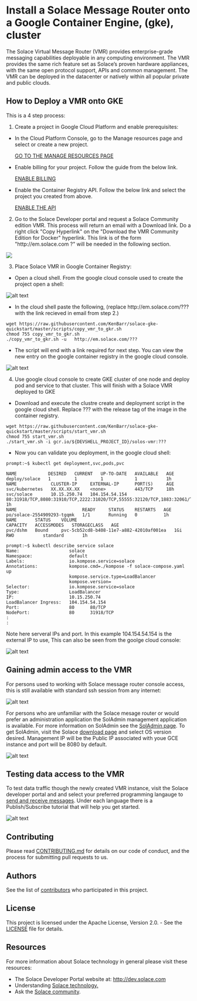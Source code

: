 # Install a Solace Message Router onto a Google Container Engine, (gke), cluster

The Solace Virtual Message Router (VMR) provides enterprise-grade messaging capabilities deployable in any computing environment. The VMR provides the same rich feature set as Solace’s proven hardware appliances, with the same open protocol support, APIs and common management. The VMR can be deployed in the datacenter or natively within all popular private and public clouds. 

## How to Deploy a VMR onto GKE

This is a 4 step process:

[//]:# (Section 1 prereq is direct copy from here:  https://cloud.google.com/container-registry/docs/quickstart)

1. Create a project in Google Cloud Platform and enable prerequisites:
* In the Cloud Platform Console, go to the Manage resources page and select or create a new project.

     [GO TO THE MANAGE RESOURCES PAGE](https://console.cloud.google.com/cloud-resource-manager)

* Enable billing for your project. Follow the guide from the below link.

     [ENABLE BILLING](https://support.google.com/cloud/answer/6293499#enable-billing)

* Enable the Container Registry API.  Follow the below link and select the project you created from above.

     [ENABLE THE API](https://console.cloud.google.com/flows/enableapi?apiid=containerregistry.googleapis.com)

2. Go to the Solace Developer portal and request a Solace Community edition VMR. This process will return an email with a Download link. Do a right click "Copy Hyperlink" on the "Download the VMR Community Edition for Docker" hyperlink.  This link is of the form "http<nolink>://em.solace.com ?" will be needed in the following section.

<a href="http://dev.solace.com/downloads/download_vmr-ce-docker" target="_blank">
    <img src="https://raw.githubusercontent.com/SolaceLabs/solace-gcp-quickstart/master/images/register.png"/>
</a>

3. Place Solace VMR in Google Container Registry:
* Open a cloud shell. From the google cloud console used to create the project open a shell:

![alt text](https://raw.githubusercontent.com/KenBarr/solace-gke-quickstart/master/images/launch_google_cloud_shell.png "Google Cloud Shell")

* In the cloud shell paste the following, (replace http<nolink>://em.solace.com/??? with the link recieved in email from step 2.)

```Shell
wget https://raw.githubusercontent.com/KenBarr/solace-gke-quickstart/master/scripts/copy_vmr_to_gkr.sh
chmod 755 copy_vmr_to_gkr.sh
./copy_vmr_to_gkr.sh -u   http://em.solace.com/???
```

* The script will end with a link required for next step.  You can view the new entry on the google container registry in the google cloud console.

![alt text](https://raw.githubusercontent.com/KenBarr/solace-gke-quickstart/master/images/google_container_registry.png "Google Container Registry")

4. Use google cloud console to create GKE cluster of one node and deploy pod and service to that cluster.  This will finish with a Solace VMR deployed to GKE

* Download and execute the clustre create and deployment script in the google cloud shell.  Replace ??? with the release tag of the image in the container registry.

```Shell
wget https://raw.githubusercontent.com/KenBarr/solace-gke-quickstart/master/scripts/start_vmr.sh
chmod 755 start_vmr.sh 
./start_vmr.sh -i gcr.io/${DEVSHELL_PROJECT_ID}/solos-vmr:???
```

* Now you can validate you deployment, in the google cloud shell:

```Shell
prompt:~$ kubectl get deployment,svc,pods,pvc

NAME            DESIRED   CURRENT   UP-TO-DATE   AVAILABLE   AGE
deploy/solace   1         1         1            1           1h
NAME             CLUSTER-IP     EXTERNAL-IP      PORT(S)     AGE
svc/kubernetes   XX.XX.XX.XX    <none>           443/TCP     18h
svc/solace       10.15.250.74   104.154.54.154   80:31918/TCP,8080:31910/TCP,2222:31020/TCP,55555:32120/TCP,1883:32061/TCP   1h
NAME                         READY     STATUS    RESTARTS   AGE
po/solace-2554909293-tgqmk   1/1       Running   0          1h
NAME       STATUS    VOLUME                                     CAPACITY   ACCESSMODES   STORAGECLASS   AGE
pvc/dshm   Bound     pvc-5cb52cd8-b408-11e7-a882-42010af001ea   1Gi        RWO           standard       1h

prompt:~$ kubectl describe service solace
Name:                   solace
Namespace:              default
Labels:                 io.kompose.service=solace
Annotations:            kompose.cmd=./kompose -f solace-compose.yaml up
                        kompose.service.type=LoadBalancer
                        kompose.version=
Selector:               io.kompose.service=solace
Type:                   LoadBalancer
IP:                     10.15.250.74
LoadBalancer Ingress:   104.154.54.154
Port:                   80      80/TCP
NodePort:               80      31918/TCP
:
:
```

Note here serveral IPs and port.  In this example 104.154.54.154 is the external IP to use,  This can also be seen from the goolge cloud console:

![alt text](https://raw.githubusercontent.com/KenBarr/solace-gke-quickstart/master/images/google_container_loadbalancer.png "GKE Load Balancer")

## Gaining admin access to the VMR

For persons used to working with Solace message router console access, this is still available with standard ssh session from any internet:

![alt text](https://raw.githubusercontent.com/KenBarr/solace-gke-quickstart/master/images/solace_console.png "SolOS CLI")

For persons who are unfamiliar with the Solace mesage router or would prefer an administration application the SolAdmin management application is available.  For more information on SolAdmin see the [SolAdmin page](http://dev.solace.com/tech/soladmin/).  To get SolAdmin, visit the Solace [download page](http://dev.solace.com/downloads/) and select OS version desired.  Management IP will be the Public IP associated with youe GCE instance and port will be 8080 by default.

![alt text](https://raw.githubusercontent.com/KenBarr/solace-gke-quickstart/master/images/gce_soladmin.png "soladmin connection to gce")

## Testing data access to the VMR

To test data traffic though the newly created VMR instance, visit the Solace developer portal and and select your preferred programming langauge to [send and receive messages](http://dev.solace.com/get-started/send-receive-messages/). Under each language there is a Publish/Subscribe tutorial that will help you get started.

![alt text](https://raw.githubusercontent.com/KenBarr/solace-gke-quickstart/master/images/solace_tutorial.png "getting started publish/subscribe")

## Contributing

Please read [CONTRIBUTING.md](CONTRIBUTING.md) for details on our code of conduct, and the process for submitting pull requests to us.

## Authors

See the list of [contributors](https://github.com/KenBarr/solace-gke-quickstart/graphs/contributors) who participated in this project.

## License

This project is licensed under the Apache License, Version 2.0. - See the [LICENSE](LICENSE) file for details.

## Resources

For more information about Solace technology in general please visit these resources:

* The Solace Developer Portal website at: http://dev.solace.com
* Understanding [Solace technology.](http://dev.solace.com/tech/)
* Ask the [Solace community](http://dev.solace.com/community/).
